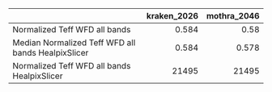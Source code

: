 |                                                    |   kraken_2026 |   mothra_2046 |
|:---------------------------------------------------|--------------:|--------------:|
| Normalized Teff WFD all bands                      |         0.584 |         0.58  |
| Median Normalized Teff WFD all bands HealpixSlicer |         0.584 |         0.578 |
| Normalized Teff WFD all bands HealpixSlicer        |     21495     |     21495     |
